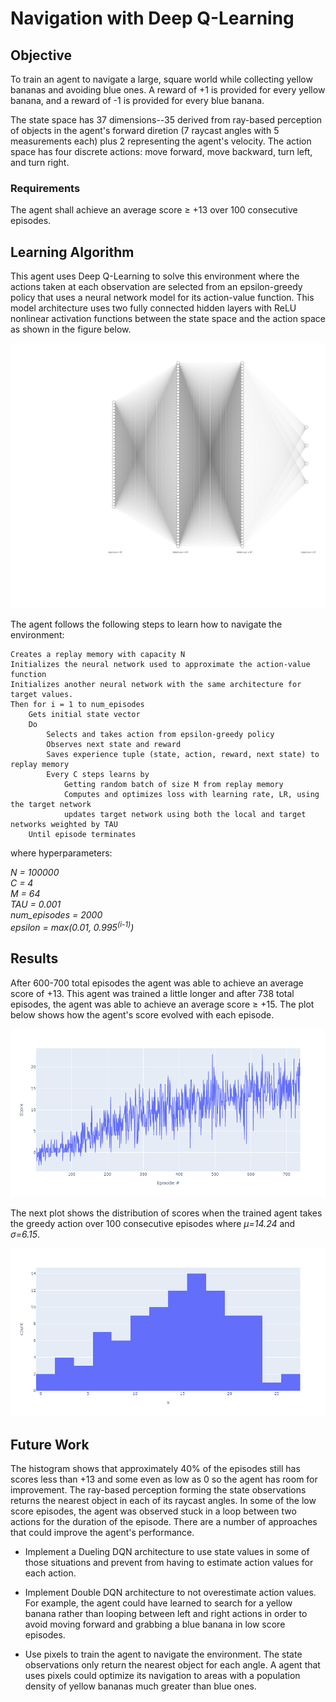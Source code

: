 # Navigation with Deep Q-Learning

## Objective

To train an agent to navigate a large, square world while collecting yellow bananas and avoiding blue ones. A reward of +1 is provided for every yellow banana, and a reward of -1 is provided for every blue banana.

The state space has 37 dimensions--35 derived from ray-based perception of objects in the agent's forward diretion (7 raycast angles with 5 measurements each) plus 2 representing the agent's velocity. The action space has four discrete actions: move forward, move backward, turn left, and turn right.

### Requirements

The agent shall achieve an average score ≥ +13 over 100 consecutive episodes.

## Learning Algorithm

This agent uses Deep Q-Learning to solve this environment where the actions taken at each observation are selected from an epsilon-greedy policy that uses a neural network model for its action-value function. This model architecture uses two fully connected hidden layers with ReLU nonlinear activation functions between the state space and the action space as shown in the figure below.

![Model Architecture](assets/nn.svg)

The agent follows the following steps to learn how to navigate the environment:

    Creates a replay memory with capacity N
    Initializes the neural network used to approximate the action-value function
    Initializes another neural network with the same architecture for target values.
    Then for i = 1 to num_episodes
        Gets initial state vector
        Do
            Selects and takes action from epsilon-greedy policy
            Observes next state and reward
            Saves experience tuple (state, action, reward, next state) to replay memory
            Every C steps learns by
                Getting random batch of size M from replay memory
                Computes and optimizes loss with learning rate, LR, using the target network
                updates target network using both the local and target networks weighted by TAU            
        Until episode terminates

where hyperparameters:

*N = 100000*<br/>
*C = 4*<br/>
*M = 64*<br/>
*TAU = 0.001*<br/>
*num_episodes = 2000*<br/>
*epsilon = max(0.01, 0.995<sup>(i-1)</sup>)*

## Results

After 600-700 total episodes the agent was able to achieve an average score of +13. This agent was trained a little longer and after 738 total episodes, the agent was able to achieve an average score ≥ +15. The plot below shows how the agent's score evolved with each episode.

![Episode Scores](assets/episodescores.png)

The next plot shows the distribution of scores when the trained agent takes the greedy action over 100 consecutive episodes where *&mu;=14.24* and *&sigma;=6.15*.

![Histogram](assets/histogram.png)

## Future Work

The histogram shows that approximately 40% of the episodes still has scores less than +13 and some even as low as 0 so the agent has room for improvement. The ray-based perception forming the state observations returns the nearest object in each of its raycast angles. In some of the low score episodes, the agent was observed stuck in a loop between two actions for the duration of the episode. There are a number of approaches that could improve the agent's performance.

+ Implement a Dueling DQN architecture to use state values in some of those situations and prevent from having to estimate action values for each action.

+ Implement Double DQN architecture to not overestimate action values. For example, the agent could have learned to search for a yellow banana rather than looping between left and right actions in order to avoid moving forward and grabbing a blue banana in low score episodes.

+ Use pixels to train the agent to navigate the environment. The state observations only return the nearest object for each angle. A agent that uses pixels could optimize its navigation to areas with a population density of yellow bananas much greater than blue ones.
